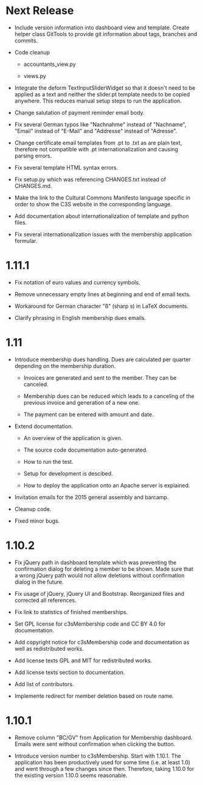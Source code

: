 Next Release
============

- Include version information into dashboard view and template. Create
  helper class GitTools to provide git information about tags, branches and
  commits.

- Code cleanup

  - accountants_view.py

  - views.py

- Integrate the deform TextInputSliderWidget so that it doesn't need
  to be applied as a text and neither the slider.pt template needs to
  be copied anywhere. This reduces manual setup steps to run the
  application.

- Change salutation of payment reminder email body.

- Fix several German typos like "Nachnahme" instead of "Nachname", "Email"
  instead of "E-Mail" and "Addresse" instead of "Adresse".

- Change certificate email templates from .pt to .txt as are plain
  text, therefore not compatible with .pt internationalization and causing 
  parsing errors.

- Fix several template HTML syntax errors.

- Fix setup.py which was referencing CHANGES.txt instead of CHANGES.md.

- Make the link to the Cultural Commons Manifesto language specific in order
  to show the C3S website in the corresponding language.

- Add documentation about internationalization of template and python files.

- Fix several internationalization issues with the membership application
  formular.



1.11.1
======

- Fix notation of euro values and currency symbols.

- Remove unnecessary empty lines at beginning and end of email texts.

- Workaround for German character "ß" (sharp s) in LaTeX documents.

- Clarify phrasing in English membership dues emails.



1.11
====

- Introduce membership dues handling. Dues are calculated per quarter
  depending on the membership duration.

  - Invoices are generated and sent to the member. They can be canceled.

  - Membership dues can be reduced which leads to a canceling of the previous
    invoice and generation of a new one.

  - The payment can be entered with amount and date.

- Extend documentation.

  - An overview of the application is given.

  - The source code documentation auto-generated.

  - How to run the test.

  - Setup for development is descibed.

  - How to deploy the application onto an Apache server is explained.

- Invitation emails for the 2015 general assembly and barcamp.

- Cleanup code.

- Fixed minor bugs.



1.10.2
======

- Fix jQuery path in dashboard template which was preventing the
  confirmation dialog for deleting a member to be shown. Made sure that
  a wrong jQuery path would not allow deletions without confirmation dialog
  in the future.

- Fix usage of jQuery, jQuery UI and Bootstrap. Reorganized files and
  corrected all references.

- Fix link to statistics of finished memberships.

- Set GPL license for c3sMembership code and CC BY 4.0 for documentation.

- Add copyright notice for c3sMembership code and documentation as well
  as redistributed works.

- Add license texts GPL and MIT for redistributed works.

- Add license texts section to documentation.

- Add list of contributors.

- Implemente redirect for member deletion based on route name.



1.10.1
======

- Remove column "BC/GV" from Application for Membership dashboard. Emails
  were sent without confirmation when clicking the button.

- Introduce version number to c3sMembership. Start with 1.10.1. The
  application has been productively used for some time (i.e. at least 1.0)
  and went through a few changes since then. Therefore, taking 1.10.0 for
  the existing version 1.10.0 seems reasonable.
